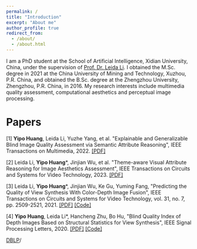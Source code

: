 ```yaml
---
permalink: /
title: "Introduction"
excerpt: "About me"
author_profile: true
redirect_from: 
  - /about/
  - /about.html
---
```


I am a PhD student at the School of Artificial Intelligence, Xidian University, China, under the supervision of [Prof. Dr. Leida Li](https://web.xidian.edu.cn/ldli/). I obtained the M.Sc. degree in 2021 at the China University of Mining and Technology, Xuzhou, P.R. China, and obtained the B.Sc. degree at the Zhengzhou University, Zhengzhou, P.R. China, in 2016. My research interests include multimedia quality assessment, computational aesthetics and perceptual image processing.

Papers
======
[1] **Yipo Huang**, Leida Li, Yuzhe Yang, et al. "Explainable and Generalizable Blind Image Quality Assessment via Semantic Attribute Reasoning", IEEE Transactions on Multimedia, 2022. [[PDF]](https://yipoh.github.io/files/TMM2022_SARQUE.pdf)

[2] Leida Li, **Yipo Huang***, Jinjian Wu, et al. "Theme-aware Visual Attribute Reasoning for Image Aesthetics Assessment", IEEE Transactions on Circuits and Systems for Video Technology, 2023. [[PDF]](https://yipoh.github.io/files/TCSVT2023_TAVAR.pdf)

[3] Leida Li, **Yipo Huang***, Jinjian Wu, Ke Gu, Yuming Fang, "Predicting the Quality of View Synthesis With Color-Depth Image Fusion", IEEE Transactions on Circuits and Systems for Video Technology, vol. 31, no. 7, pp. 2509-2521, 2021. [[PDF]](https://yipoh.github.io/files/TCSVT2021_CODIF.pdf) [[Code]](https://github.com/yipoh/CODIF)

[4] **Yipo Huang**, Leida Li*, Hancheng Zhu, Bo Hu, "Blind Quality Index of Depth Images Based on Structural Statistics for View Synthesis", IEEE Signal Processing Letters, 2020. [[PDF]](https://yipoh.github.io/files/SPL2020_DSS.pdf) [[Code]](https://github.com/yipoh/DSS)

[DBLP](https://dblp.dagstuhl.de/pid/254/8276.html)/
